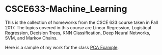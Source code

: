 # CSCE633-Machine_Learning

This is the collection of homeworks from the CSCE 633 course taken in Fall 2017. The topics covered in this course are Linear Regression, Logistical Regression, Decision Trees, KNN Classification, Deep Neural Networks, SVM, and Markov Chains.

Here is a sample of my work for the class [PCA Example](https://github.com/hquan212/CSCE633-Machine_Learning/blob/master/Hw3/final-hw3.pdf).
